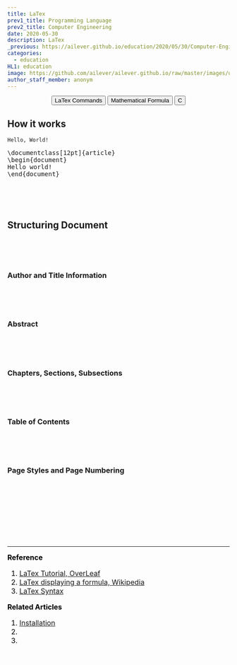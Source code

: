 ```yaml
---
title: LaTex
prev1_title: Programming Language
prev2_title: Computer Engineering
date: 2020-05-30
description: LaTex 
_previous: https://ailever.github.io/education/2020/05/30/Computer-Engineering/
categories:
  - education
HL1: education
image: https://github.com/ailever/ailever.github.io/raw/master/images/unsplash/gray_Computer_Engineering.png
author_staff_member: anonym
---
```


<!-- Top Block -->
<div align="center" class="top_btn_box">
  <button class="top_btn" type="button" onclick="location.href='https://www.dickimaw-books.com/latex/novices/html/summary.html'">LaTex Commands</button>
  <button class="top_btn" type="button" onclick="location.href='https://en.wikipedia.org/wiki/Help:Displaying_a_formula'">Mathematical Formula</button>
  <button class="top_btn" type="button" onclick="location.href='#'">C</button>
</div>
<!-- Top Block -->

## How it works
<code class="code-title">Hello, World!</code>
<pre class="latex-code">
\documentclass[12pt]{article}
\begin{document}
Hello world!
\end{document}
</pre>

<br><br><br>
## Structuring Document

<br><br><br>
### Author and Title Information

<br><br><br>
### Abstract

<br><br><br>
### Chapters, Sections, Subsections

<br><br><br>
### Table of Contents

<br><br><br>
### Page Styles and Page Numbering



<!-- Content Block -->
<div align="left" style="font-size:medium;font-weight:normal;color:black;background-color:unset;">　<br><br></div>
<div align="left" style="font-size:medium;font-weight:normal;color:black;background-color:unset;">　<br><br></div>
<div align="left" style="font-size:medium;font-weight:normal;color:black;background-color:unset;">　<br><br></div>
<!-- Content Block -->

---

<!-- Reference Block -->
<div align="left" style="font-size:medium;font-weight:normal;color:black;background-color:unset;">
<b id='REF'>Reference</b>
<ol>
  <li><a href="https://www.overleaf.com/learn/latex/Learn_LaTeX_in_30_minutes">LaTex Tutorial, OverLeaf</a></li>
  <li><a href="https://en.wikipedia.org/wiki/Help:Displaying_a_formula">LaTex displaying a formula, Wikipedia</a></li>
  <li><a href="https://www.dickimaw-books.com/latex/novices/html/contents.html">LaTex Syntax</a></li>
</ol>
</div>
<!-- Reference Block -->

<!-- Article Block -->
<div align="left" style="font-size:medium;font-weight:normal;color:black;background-color:unset;">
<b id='ART'>Related Articles</b>
<ol>
  <li><a href="https://ailever.github.io/education/2020/05/30/_CE-add-en-utilities/">Installation</a></li>
  <li></li>
  <li></li>
</ol>
</div>
<!-- Article Block -->

<!-- Bottom Block -->
<div align="center" class="bottom_btn_box">
  <span class="bottom_btn"><a href="https://github.com/ailever/ailever.github.io/blob/master/_posts/education/2020-05-30-_CE-lang-en-latex.md" target="_blank" style="color:white">Edit</a></span>
</div>
<!-- Bottom Block -->

<!-- Notice
# Mathematical Expression
- outline : $  $
- inline  : $$  $$

# Default Div Tag
- align : left, right, center
- font-size : xx-small, x-small, small, medium, large, x-large, xx-large
- font-weight : normal, bold
- color : red, orange, yellow, green, cyan, blue, purple, pink, white, gray, brown
- background-color : red, orange, yellow, green, cyan, blue, purple, pink, white, gray, brown

# Html Ref
- color code : https://htmlcolorcodes.com/
- tags : https://www.w3schools.com/tags/default.asp
- attributes : https://www.w3schools.com/tags/ref_attributes.asp
Notice -->


